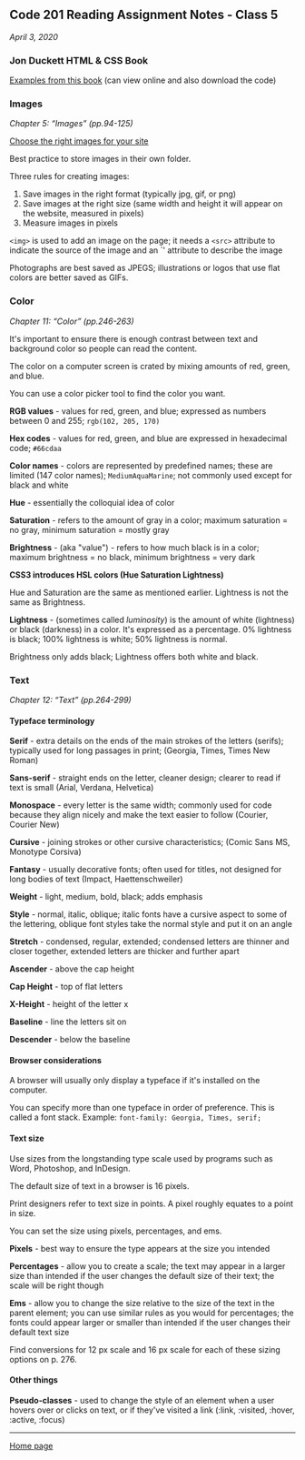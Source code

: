 ## Code 201 Reading Assignment Notes - Class 5

_April 3, 2020_

### Jon Duckett HTML & CSS Book

[Examples from this book](www.htmlandcssbook.com/) (can view online and also download the code)


### Images
_Chapter 5: “Images” (pp.94-125)_

[Choose the right images for your site](http://htmlandcssbook.com/extras/choosing-images-for-your-site/)

Best practice to store images in their own folder.

Three rules for creating images:

1. Save images in the right format (typically jpg, gif, or png)
2. Save images at the right size (same width and height it will appear on the website, measured in pixels)
3. Measure images in pixels

`<img>` is used to add an image on the page; it needs a `<src>` attribute to indicate the source of the image and an `<alt>' attribute to describe the image

Photographs are best saved as JPEGS; illustrations or logos that use flat colors are better saved as GIFs.

### Color
_Chapter 11: “Color” (pp.246-263)_

It's important to ensure there is enough contrast between text and background color so people can read the content.

The color on a computer screen is crated by mixing amounts of red, green, and blue.

You can use a color picker tool to find the color you want.

**RGB values** - values for red, green, and blue; expressed as numbers between 0 and 255; `rgb(102, 205, 170)`

**Hex codes** - values for red, green, and blue are expressed in hexadecimal code; `#66cdaa`

**Color names** - colors are represented by predefined names; these are limited (147 color names); `MediumAquaMarine`; not commonly used except for black and white

**Hue** - essentially the colloquial idea of color

**Saturation** - refers to the amount of gray in a color; maximum saturation = no gray, minimum saturation = mostly gray

**Brightness** - (aka "value") - refers to how much black is in a color; maximum brightness = no black, minimum brightness = very dark

**CSS3 introduces HSL colors (Hue Saturation Lightness)**

Hue and Saturation are the same as mentioned earlier. Lightness is not the same as Brightness.

**Lightness** - (sometimes called _luminosity_) is the amount of white (lightness) or black (darkness) in a color. It's expressed as a percentage. 0% lightness is black; 100% lightness is white; 50% lightness is normal. 

Brightness only adds black; Lightness offers both white and black.

### Text
_Chapter 12: “Text” (pp.264-299)_

#### Typeface terminology

**Serif** - extra details on the ends of the main strokes of the letters (serifs); typically used for long passages in print; (Georgia, Times, Times New Roman)

**Sans-serif** - straight ends on the letter, cleaner design; clearer to read if text is small (Arial, Verdana, Helvetica)

**Monospace** - every letter is the same width; commonly used for code because they align nicely and make the text easier to follow (Courier, Courier New)

**Cursive** - joining strokes or other cursive characteristics; (Comic Sans MS, Monotype Corsiva)

**Fantasy** - usually decorative fonts; often used for titles, not designed for long bodies of text (Impact, Haettenschweiler)

**Weight** - light, medium, bold, black; adds emphasis

**Style** - normal, italic, oblique; italic fonts have a cursive aspect to some of the lettering, oblique font styles take the normal style and put it on an angle

**Stretch** - condensed, regular, extended; condensed letters are thinner and closer together, extended letters are thicker and further apart

**Ascender** - above the cap height

**Cap Height** - top of flat letters

**X-Height** - height of the letter x

**Baseline** - line the letters sit on

**Descender** - below the baseline

#### Browser considerations

A browser will usually only display a typeface if it's installed on the computer. 

You can specify more than one typeface in order of preference. This is called a font stack. Example: `font-family: Georgia, Times, serif;` 

#### Text size

Use sizes from the longstanding type scale used by programs such as Word, Photoshop, and InDesign. 

The default size of text in a browser is 16 pixels.

Print designers refer to text size in points. A pixel roughly equates to a point in size.

You can set the size using pixels, percentages, and ems.

**Pixels** - best way to ensure the type appears at the size you intended

**Percentages** - allow you to create a scale; the text may appear in a larger size than intended if the user changes the default size of their text; the scale will be right though

**Ems** - allow you to change the size relative to the size of the text in the parent element; you can use similar rules as you would for percentages; the fonts could appear larger or smaller than intended if the user changes their default text size

Find conversions for 12 px scale and 16 px scale for each of these sizing options on p. 276.

#### Other things

**Pseudo-classes** - used to change the style of an element when a user hovers over or clicks on text, or if they've visited a link (:link, :visited, :hover, :active, :focus)


---
[Home page](https://marlene-rinker.github.io/reading-notes/)